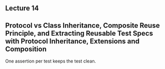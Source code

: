 
## Lecture 14
## Protocol vs Class Inheritance, Composite Reuse Principle, and Extracting Reusable Test Specs with Protocol Inheritance, Extensions and Composition

One assertion per test keeps the test clean.
